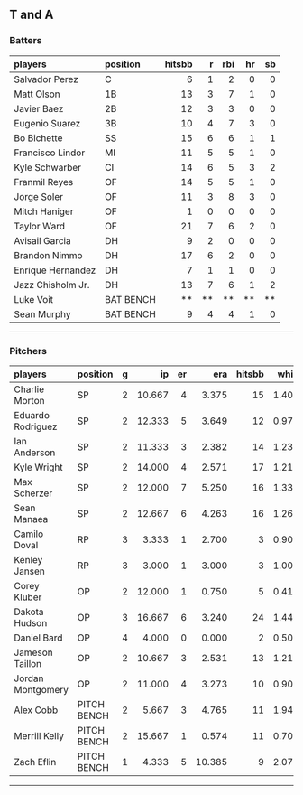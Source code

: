 ## T and A

### Batters

 
|players           |position  | hitsbb|  r| rbi| hr| sb| 
|:-----------------|:---------|------:|--:|---:|--:|--:| 
|Salvador Perez    |C         |      6|  1|   2|  0|  0| 
|Matt Olson        |1B        |     13|  3|   7|  1|  0| 
|Javier Baez       |2B        |     12|  3|   3|  0|  0| 
|Eugenio Suarez    |3B        |     10|  4|   7|  3|  0| 
|Bo Bichette       |SS        |     15|  6|   6|  1|  1| 
|Francisco Lindor  |MI        |     11|  5|   5|  1|  0| 
|Kyle Schwarber    |CI        |     14|  6|   5|  3|  2| 
|Franmil Reyes     |OF        |     14|  5|   5|  1|  0| 
|Jorge Soler       |OF        |     11|  3|   8|  3|  0| 
|Mitch Haniger     |OF        |      1|  0|   0|  0|  0| 
|Taylor Ward       |OF        |     21|  7|   6|  2|  0| 
|Avisail Garcia    |DH        |      9|  2|   0|  0|  0| 
|Brandon Nimmo     |DH        |     17|  6|   2|  0|  0| 
|Enrique Hernandez |DH        |      7|  1|   1|  0|  0| 
|Jazz Chisholm Jr. |DH        |     13|  7|   6|  1|  2| 
|Luke Voit         |BAT BENCH |     **| **|  **| **| **| 
|Sean Murphy       |BAT BENCH |      9|  4|   4|  1|  0| 


* * *

### Pitchers

 
|players           |position    |  g|     ip| er|    era| hitsbb|  whip| so|  w| sv| 
|:-----------------|:-----------|--:|------:|--:|------:|------:|-----:|--:|--:|--:| 
|Charlie Morton    |SP          |  2| 10.667|  4|  3.375|     15| 1.406|  8|  1|  0| 
|Eduardo Rodriguez |SP          |  2| 12.333|  5|  3.649|     12| 0.973| 13|  0|  0| 
|Ian Anderson      |SP          |  2| 11.333|  3|  2.382|     14| 1.235|  6|  2|  0| 
|Kyle Wright       |SP          |  2| 14.000|  4|  2.571|     17| 1.214| 11|  1|  0| 
|Max Scherzer      |SP          |  2| 12.000|  7|  5.250|     16| 1.333| 16|  1|  0| 
|Sean Manaea       |SP          |  2| 12.667|  6|  4.263|     16| 1.263| 14|  0|  0| 
|Camilo Doval      |RP          |  3|  3.333|  1|  2.700|      3| 0.900|  7|  0|  1| 
|Kenley Jansen     |RP          |  3|  3.000|  1|  3.000|      3| 1.000|  4|  0|  3| 
|Corey Kluber      |OP          |  2| 12.000|  1|  0.750|      5| 0.417| 13|  1|  0| 
|Dakota Hudson     |OP          |  3| 16.667|  6|  3.240|     24| 1.440|  8|  1|  0| 
|Daniel Bard       |OP          |  4|  4.000|  0|  0.000|      2| 0.500|  5|  0|  4| 
|Jameson Taillon   |OP          |  2| 10.667|  3|  2.531|     13| 1.219|  8|  1|  0| 
|Jordan Montgomery |OP          |  2| 11.000|  4|  3.273|     10| 0.909| 10|  0|  0| 
|Alex Cobb         |PITCH BENCH |  2|  5.667|  3|  4.765|     11| 1.941|  8|  0|  0| 
|Merrill Kelly     |PITCH BENCH |  2| 15.667|  1|  0.574|     11| 0.702| 12|  2|  0| 
|Zach Eflin        |PITCH BENCH |  1|  4.333|  5| 10.385|      9| 2.077|  3|  0|  0| 


* * *



